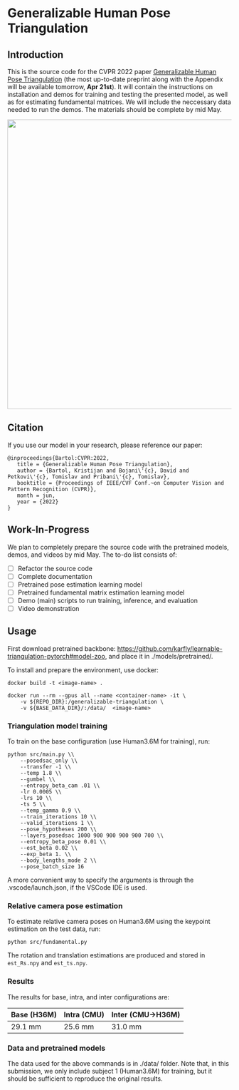# Generalizable Human Pose Triangulation

## Introduction

This is the source code for the CVPR 2022 paper [Generalizable Human Pose Triangulation](https://arxiv.org/abs/2110.00280) (the most up-to-date preprint along with the Appendix will be available tomorrow, **Apr 21st**).
It will contain the instructions on installation and demos for training and testing
the presented model, as well as for estimating fundamental matrices. We will include
the neccessary data needed to run the demos. The materials should be complete by mid May.

<img src="https://github.com/kristijanbartol/general-humans/blob/main/assets/transfer-learning-fig.png" width="650">

## Citation

If you use our model in your research, please reference our paper:

```
@inproceedings{Bartol:CVPR:2022,
   title = {Generalizable Human Pose Triangulation},
   author = {Bartol, Kristijan and Bojani\'{c}, David and Petkovi\'{c}, Tomislav and Pribani\'{c}, Tomislav},
   booktitle = {Proceedings of IEEE/CVF Conf.~on Computer Vision and Pattern Recognition (CVPR)},
   month = jun,
   year = {2022}
}
```

## Work-In-Progress

We plan to completely prepare the source code with the pretrained models, demos, and videos by mid May. The to-do list consists of:

- [ ] Refactor the source code
- [ ] Complete documentation
- [ ] Pretrained pose estimation learning model
- [ ] Pretrained fundamental matrix estimation learning model
- [ ] Demo (main) scripts to run training, inference, and evaluation
- [ ] Video demonstration

## Usage

First download pretrained backbone: https://github.com/karfly/learnable-triangulation-pytorch#model-zoo,
and place it in ./models/pretrained/.

To install and prepare the environment, use docker:

```
docker build -t <image-name> .

docker run --rm --gpus all --name <container-name> -it \
	-v ${REPO_DIR}:/generalizable-triangulation \
	-v ${BASE_DATA_DIR}/:/data/  <image-name>
```


### Triangulation model training

To train on the base configuration (use Human3.6M for training), run:

```
python src/main.py \\
	--posedsac_only \\
	--transfer -1 \\
	--temp 1.8 \\
	--gumbel \\
	--entropy_beta_cam .01 \\
	-lr 0.0005 \\
	-lrs 10 \\
	-ts 5 \\
	--temp_gamma 0.9 \\
	--train_iterations 10 \\
	--valid_iterations 1 \\
	--pose_hypotheses 200 \\
	--layers_posedsac 1000 900 900 900 900 700 \\
	--entropy_beta_pose 0.01 \\
	--est_beta 0.02 \\
	--exp_beta 1. \\
	--body_lengths_mode 2 \\ 
	--pose_batch_size 16
```

A more convenient way to specify the arguments is through the .vscode/launch.json, if the VSCode IDE is used.


### Relative camera pose estimation

To estimate relative camera poses on Human3.6M using the keypoint estimation on the test data, run:

```
python src/fundamental.py
```

The rotation and translation estimations are produced and stored in `est_Rs.npy` and `est_ts.npy`.

### Results

The results for base, intra, and inter configurations are:

| Base (H36M) | Intra (CMU) | Inter (CMU->H36M) |
| --- | --- | --- |
| 29.1 mm | 25.6 mm | 31.0 mm |


### Data and pretrained models

The data used for the above commands is in ./data/ folder. Note that, in this submission, we only 
include subject 1 (Human3.6M) for training, but it should be sufficient to reproduce
the original results.
